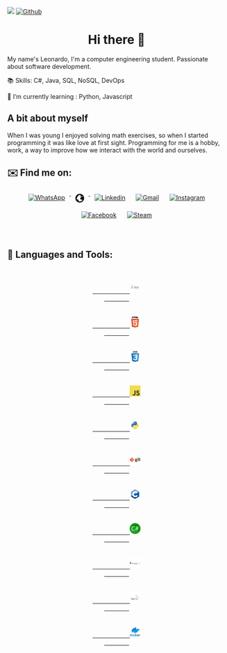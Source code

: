 ![](https://visitor-badge.laobi.icu/badge?page_id=Leo3965.Leo3965)
[![Github](https://img.shields.io/github/followers/Leo3965?label=Follow&style=social)](https://github.com/Leo3965)

<h1 align="center" dir="auto"> Hi there 👋 </h1>
My name's Leonardo, I'm a computer engineering student. Passionate about software development.

📚 Skills: C#, Java, SQL, NoSQL,  DevOps

:notebook_with_decorative_cover: I’m currently learning : Python, Javascript

## A bit about myself
When I was young I enjoyed solving math exercises, so when I started programming it was like love at first sight. Programming for me is a hobby, work, a way to improve how we interact with the world and ourselves.


## ✉️ Find me on:

<p align="center">
<a href="https://api.whatsapp.com/send?phone=5511945713640&text=Ol%C3%A1,%20te%20achei%20pelo%20GitHub" target="_blank" rel="noopener noreferrer"> <img src="https://cdn.jsdelivr.net/npm/simple-icons@3.13.0/icons/whatsapp.svg" alt="WhatsApp" height="20" style="vertical-align:top; margin:10px"> </a>
<a href="https://github.com/Leo3965" target="_blank" rel="noopener noreferrer"> <img src="https://raw.githubusercontent.com/iconic/open-iconic/master/svg/globe.svg"    alt="Git" height="20" style="vertical-align:top; margin:10px"> </a>
<a href="https://www.linkedin.com/in/leonardo3965/" target="_blank" rel="noopener noreferrer"> <img src="https://cdn.jsdelivr.net/npm/simple-icons@v3/icons/linkedin.svg"      alt="Linkedin" height="20" style="vertical-align:top; margin:10px"></a>
<a href="mailto:leonardo.eng3965@gmail.com"> <img src="https://cdn.jsdelivr.net/npm/simple-icons@v3/icons/gmail.svg" alt="Gmail" height="20" style="vertical-align:top;     margin:10px"></a>
<a href="https://www.instagram.com/leonardo.freiitas/"> <img src="https://cdn.jsdelivr.net/npm/simple-icons@3.13.0/icons/instagram.svg" alt="Instagram" height="20" style="vertical-align:top; margin:10px"></a>
<a href="https://www.facebook.com/leo3965"> <img src="https://cdn.jsdelivr.net/npm/simple-icons@3.13.0/icons/facebook.svg" alt="Facebook" height="20" style="vertical-align:top; margin:10px"></a>
 <a href="https://steamcommunity.com/id/leonardo3965/"> <img src="https://cdn.jsdelivr.net/npm/simple-icons@3.13.0/icons/steam.svg" alt="Steam" height="20" style="vertical-align:top; margin:10px"></a>
</p>

<br />


## 🧰 Languages and Tools:

<p align="center">
    <code>
        <a target="_blank" rel="noopener noreferrer" href="https://github.com/Leo3965">
            <img height="25" src="https://raw.githubusercontent.com/github/explore/80688e429a7d4ef2fca1e82350fe8e3517d3494d/topics/java/java.png" style="max-width:100%;">
        </a>
    </code>
    <code>
        <a target="_blank" rel="noopener noreferrer" href="https://github.com/Leo3965">
            <img height="25" src="https://raw.githubusercontent.com/github/explore/80688e429a7d4ef2fca1e82350fe8e3517d3494d/topics/html/html.png" style="max-width:100%;">
        </a>
    </code>
    <code>
        <a target="_blank" rel="noopener noreferrer" href="https://github.com/Leo3965">
            <img height="25" src="https://raw.githubusercontent.com/github/explore/80688e429a7d4ef2fca1e82350fe8e3517d3494d/topics/css/css.png" style="max-width:100%;">
        </a>
    </code>
    <code>
        <a target="_blank" rel="noopener noreferrer" href="https://github.com/Leo3965">
            <img height="25" src="https://raw.githubusercontent.com/github/explore/80688e429a7d4ef2fca1e82350fe8e3517d3494d/topics/javascript/javascript.png" style="max-width:100%;">
        </a>
    </code>
    <code>
        <a target="_blank" rel="noopener noreferrer" href="https://github.com/Leo3965">
            <img height="25" src="https://raw.githubusercontent.com/github/explore/80688e429a7d4ef2fca1e82350fe8e3517d3494d/topics/python/python.png" style="max-width:100%;">
        </a>
    </code>
    <code>
        <a target="_blank" rel="noopener noreferrer" href="https://github.com/Leo3965">
            <img height="25" src="https://raw.githubusercontent.com/github/explore/80688e429a7d4ef2fca1e82350fe8e3517d3494d/topics/git/git.png" style="max-width:100%;">
        </a>
    </code>
    <code>
        <a target="_blank" rel="noopener noreferrer" href="https://github.com/Leo3965">
            <img height="25" src="https://raw.githubusercontent.com/github/explore/80688e429a7d4ef2fca1e82350fe8e3517d3494d/topics/c/c.png" style="max-width:100%;">
        </a>
    </code>
    <!-- <code>
        <a target="_blank" rel="noopener noreferrer" href="https://github.com/Leo3965">
            <img height="25" src="https://raw.githubusercontent.com/github/explore/80688e429a7d4ef2fca1e82350fe8e3517d3494d/topics/c++/c++.png" style="max-width:100%;">
        </a>
    </code> -->
    <code>
        <a target="_blank" rel="noopener noreferrer" href="https://github.com/Leo3965">
            <img height="25" src="https://raw.githubusercontent.com/github/explore/80688e429a7d4ef2fca1e82350fe8e3517d3494d/topics/csharp/csharp.png" style="max-width:100%;">
        </a>
    </code>
    <code>
        <a target="_blank" rel="noopener noreferrer" href="https://github.com/Leo3965">
            <img height="25" src="https://raw.githubusercontent.com/github/explore/80688e429a7d4ef2fca1e82350fe8e3517d3494d/topics/mongodb/mongodb.png" style="max-width:100%;">
        </a>
    </code>
    <code>
        <a target="_blank" rel="noopener noreferrer" href="https://github.com/Leo3965">
            <img height="25" src="https://raw.githubusercontent.com/github/explore/80688e429a7d4ef2fca1e82350fe8e3517d3494d/topics/mysql/mysql.png" style="max-width:100%;">
        </a>
    </code>
    <!--<code>
        <a target="_blank" rel="noopener noreferrer" href="https://github.com/Leo3965">
            <img height="25" src="https://raw.githubusercontent.com/github/explore/80688e429a7d4ef2fca1e82350fe8e3517d3494d/topics/oracledb/oracledb.png" style="max-width:100%;">
        </a>
    </code> -->
    <code>
        <a target="_blank" rel="noopener noreferrer" href="https://github.com/Leo3965">
            <img height="25" src="https://raw.githubusercontent.com/github/explore/80688e429a7d4ef2fca1e82350fe8e3517d3494d/topics/docker/docker.png" style="max-width:100%;">
        </a>
    </code>
</p>
